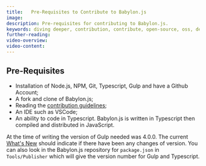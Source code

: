 ```yaml
---
title:   Pre-Requisites to Contribute to Babylon.js
image:
description: Pre-requisites for contributing to Babylon.js.
keywords: diving deeper, contribution, contribute, open-source, oss, develop
further-reading:
video-overview:
video-content:
---
```


## Pre-Requisites

- Installation of Node.js, NPM, Git, Typescript, Gulp and have a Github Account;
- A fork and clone of Babylon.js;
- Reading the [contribution guidelines](https://github.com/BabylonJS/Babylon.js/blob/master/contributing.md);
- An IDE such as VSCode;
- An ability to code in Typescript. Babylon.js is written in Typescript then compiled and distributed in JavaScript.

At the time of writing the version of Gulp needed was 4.0.0. The current [What's New](/whats-new) should indicate if there have been any changes of version. You can also look in the Babylon.js repository for `package.json` in `Tools/Publisher` which will give the version number for Gulp and Typescript.